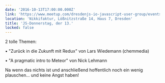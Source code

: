 ```yaml
---
date: '2016-10-13T17:00:00.000Z'
link: 'https://www.meetup.com/dresdenjs-io-javascript-user-group/events/rmvznlyvnbrb/'
location: 'Nikkifaktur, Lößnitzstraße 14, Haus 7, Dresden'
title: 'JS-Donnerstag, der 13.'
locked: false
---
```

2 tolle Themen:

• "Zurück in die Zukunft mit Redux" von Lars Wiedemann (chemmedia)

• "A pragmatic intro to Meteor" von Nick Lehmann

Na wenn das nichts ist und anschließend hoffentlich noch ein wenig plauschen... und keine Angst haben!
